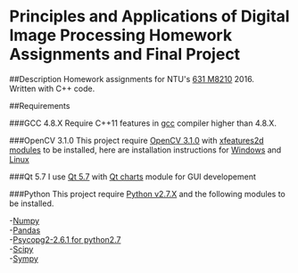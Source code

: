 
Principles and Applications of Digital Image Processing Homework Assignments and Final Project
==========

##Description
Homework assignments for NTU's [631 M8210](https://goo.gl/w5s48U) 2016.  
Written with C++ code.

##Requirements

###GCC 4.8.X
Require C++11 features in [gcc](https://gcc.gnu.org/) compiler higher than 4.8.X.  

###OpenCV 3.1.0
This project require [OpenCV 3.1.0](https://github.com/Itseez/opencv) with [xfeatures2d modules](https://github.com/itseez/opencv_contrib) to be installed, here are installation instructions for [Windows](http://goo.gl/JJ05SU) and [Linux](http://goo.gl/IjybmC)  

###Qt 5.7
I use [Qt 5.7](https://www.qt.io/) with [Qt charts](http://doc.qt.io/qt-5/qtcharts-index.html) module for GUI developement  

###Python
This project require [Python v2.7.X](https://www.python.org) and the following modules to be installed.

-[Numpy](http://www.numpy.org)  
-[Pandas](http://pandas.pydata.org/)  
-[Psycopg2-2.6.1 for python2.7](http://initd.org/psycopg)  
-[Scipy](http://www.scipy.org)  
-[Sympy](http://www.sympy.org/en/index.html)  
